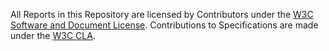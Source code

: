 All Reports in this Repository are licensed by Contributors under the
[W3C Software and Document License](http://www.w3.org/Consortium/Legal/2015/copyright-software-and-document).
Contributions to Specifications are made under the
[W3C CLA](https://www.w3.org/community/about/agreements/cla/).